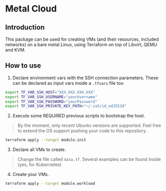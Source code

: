 # Metal Cloud

## Introduction
This package can be used for creating VMs (and their resources, included networks) on a bare metal Linux,
using Terraform on top of Libvirt, QEMU and KVM.

## How to use
1. Declare environment vars with the SSH connection parameters. 
These can be declared as input vars inside a `.tfvars` file too
```bash
export TF_VAR_SSH_HOST="XXX.XXX.XXX.XXX"
export TF_VAR_SSH_USERNAME="yourUsername"
export TF_VAR_SSH_PASSWORD="yourPassword"
export TF_VAR_SSH_PRIVATE_KEY_PATH="~/.ssh/id_ed25519"
```


2. Execute some REQUIRED previous scripts to bootstrap the host. 
> By the moment, only recent Ubuntu versions are supported. 
> Feel free to extend the OS support pushing your code to this repository.
```bash
terraform apply --target module.init
```


3. Declare all VMs to create.
> Change the file called `data.tf`.
> Several examples can be found inside (yes, for Kubernetes)


4. Create your VMs.
```bash
terraform apply --target module.workload
```